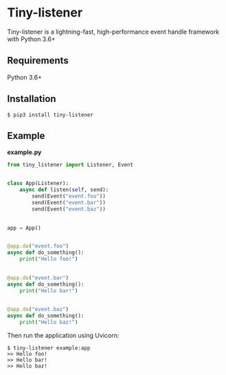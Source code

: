 # Tiny-listener

Tiny-listener is a lightning-fast, high-performance event handle framework with Python 3.6+

## Requirements

Python 3.6+

## Installation

```shell
$ pip3 install tiny-listener
```

## Example

**example.py**

```python
from tiny_listener import Listener, Event


class App(Listener):
    async def listen(self, send):
        send(Event("event.foo"))
        send(Event("event.bar"))
        send(Event("event.baz"))

        
app = App()


@app.do("event.foo")
async def do_something():
    print("Hello foo!")

    
@app.do("event.bar")
async def do_something():
    print("Hello bar!")

    
@app.do("event.baz")
async def do_something():
    print("Hello baz!")
```

Then run the application using Uvicorn:

```shell
$ tiny-listener example:app
>> Hello foo!
>> Hello bar!
>> Hello baz!
```
